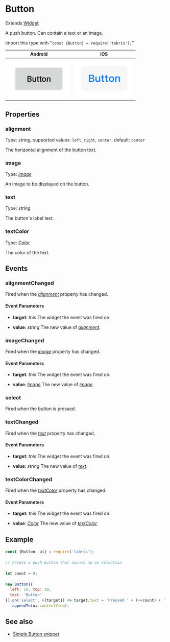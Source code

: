 ---
---
# Button

Extends [Widget](Widget.md)

A push button. Can contain a text or an image.

Import this type with "`const {Button} = require('tabris');`"

Android | iOS
--- | ---
![Button on Android](img/android/Button.png) | ![Button on iOS](img/ios/Button.png)

## Properties

### alignment


Type: *string*, supported values: `left`, `right`, `center`, default: `center`

The horizontal alignment of the button text.

### image


Type: *[Image](../types.md#image)*

An image to be displayed on the button.

### text


Type: *string*

The button's label text.

### textColor


Type: *[Color](../types.md#color)*

The color of the text.


## Events

### alignmentChanged

Fired when the [*alignment*](#alignment) property has changed.

#### Event Parameters 
- **target**: *this*
    The widget the event was fired on.

- **value**: *string*
    The new value of [*alignment*](#alignment).


### imageChanged

Fired when the [*image*](#image) property has changed.

#### Event Parameters 
- **target**: *this*
    The widget the event was fired on.

- **value**: *[Image](../types.md#image)*
    The new value of [*image*](#image).


### select

Fired when the button is pressed.
### textChanged

Fired when the [*text*](#text) property has changed.

#### Event Parameters 
- **target**: *this*
    The widget the event was fired on.

- **value**: *string*
    The new value of [*text*](#text).


### textColorChanged

Fired when the [*textColor*](#textColor) property has changed.

#### Event Parameters 
- **target**: *this*
    The widget the event was fired on.

- **value**: *[Color](../types.md#color)*
    The new value of [*textColor*](#textColor).





## Example
```js
const {Button, ui} = require('tabris');

// Create a push button that counts up on selection

let count = 0;

new Button({
  left: 10, top: 10,
  text: 'Button'
}).on('select', ({target}) => target.text = 'Pressed ' + (++count) + ' times')
  .appendTo(ui.contentView);
```
## See also

- [Simple Button snippet](https://github.com/eclipsesource/tabris-js/tree/v2.2.0/snippets/button.js)
